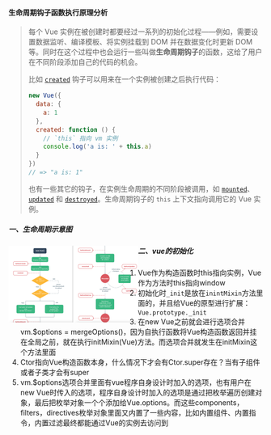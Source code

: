 #### 生命周期钩子函数执行原理分析

> 每个 Vue 实例在被创建时都要经过一系列的初始化过程——例如，需要设置数据监听、编译模板、将实例挂载到 DOM 并在数据变化时更新 DOM 等。同时在这个过程中也会运行一些叫做**生命周期钩子**的函数，这给了用户在不同阶段添加自己的代码的机会。
>
> 比如 [`created`](https://cn.vuejs.org/v2/api/#created) 钩子可以用来在一个实例被创建之后执行代码：
>
> ```js
> new Vue({
>   data: {
>     a: 1
>   },
>   created: function () {
>     // `this` 指向 vm 实例
>     console.log('a is: ' + this.a)
>   }
> })
> // => "a is: 1"
> ```
>
> 也有一些其它的钩子，在实例生命周期的不同阶段被调用，如 [`mounted`](https://cn.vuejs.org/v2/api/#mounted)、[`updated`](https://cn.vuejs.org/v2/api/#updated) 和 [`destroyed`](https://cn.vuejs.org/v2/api/#destroyed)。生命周期钩子的 `this` 上下文指向调用它的 Vue 实例。

##### 一、生命周期示意图

<img src="生命周期钩子函数执行原理分析.assets/image-20220412154825434.png" alt="image-20220412154825434" style="zoom: 25%;" align="left"/>

##### 二、vue的初始化

1. Vue作为构造函数时this指向实例，Vue作为方法时this指向window
2. 初始化时`_init`是放在`inintMixin`方法里面的，并且给Vue的原型进行扩展：`Vue.prototype._init`
3. 在new Vue之前就会进行选项合并vm.$options = mergeOptions()，因为自执行函数将Vue构造函数返回并挂在全局之前，就在执行initMixin(Vue)方法。而选项合并就发生在initMixin这个方法里面
4. Ctor指向Vue构造函数本身，什么情况下才会有Ctor.super存在？当有子组件或者子类才会有super
5. vm.$options选项合并里面有vue程序自身设计时加入的选项，也有用户在new Vue时传入的选项，程序自身设计时加入的选项是通过把枚举遍历创建对象，最后把枚举对象一个个添加给Vue.options。而这些components，filters，directives枚举对象里面又内置了一些内容，比如内置组件、内置指令，内置过滤最终都能通过Vue的实例去访问到